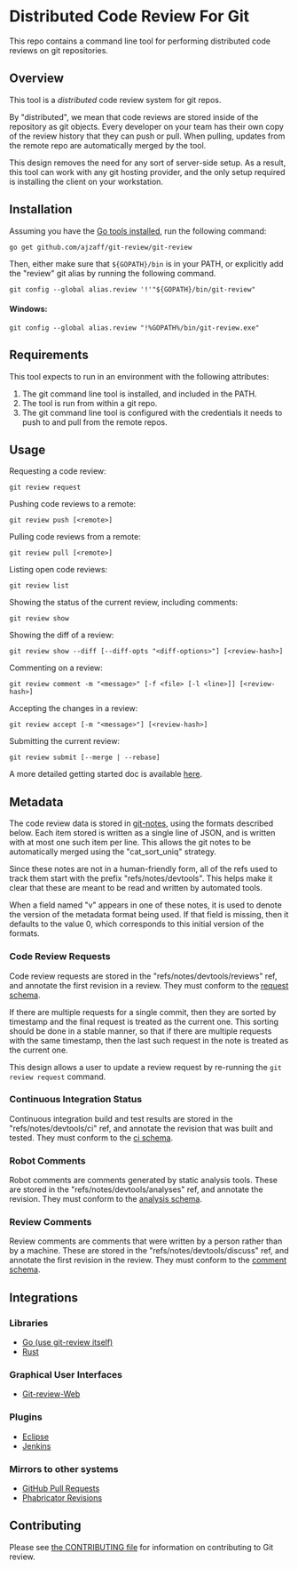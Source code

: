 # Distributed Code Review For Git

This repo contains a command line tool for performing distributed code reviews on git
repositories.

## Overview

This tool is a *distributed* code review system for git repos.

By "distributed", we mean that code reviews are stored inside of the repository
as git objects. Every developer on your team has their own copy of the review
history that they can push or pull. When pulling, updates from the remote
repo are automatically merged by the tool.

This design removes the need for any sort of server-side setup. As a result,
this tool can work with any git hosting provider, and the only setup required
is installing the client on your workstation.

## Installation

Assuming you have the [Go tools installed](https://golang.org/doc/install), run
the following command:

    go get github.com/ajzaff/git-review/git-review

Then, either make sure that `${GOPATH}/bin` is in your PATH, or explicitly add the
"review" git alias by running the following command.

    git config --global alias.review '!'"${GOPATH}/bin/git-review"

#### Windows:

    git config --global alias.review "!%GOPATH%/bin/git-review.exe"

## Requirements

This tool expects to run in an environment with the following attributes:

1.  The git command line tool is installed, and included in the PATH.
2.  The tool is run from within a git repo.
3.  The git command line tool is configured with the credentials it needs to
    push to and pull from the remote repos.

## Usage

Requesting a code review:

    git review request

Pushing code reviews to a remote:

    git review push [<remote>]

Pulling code reviews from a remote:

    git review pull [<remote>]

Listing open code reviews:

    git review list

Showing the status of the current review, including comments:

    git review show

Showing the diff of a review:

    git review show --diff [--diff-opts "<diff-options>"] [<review-hash>]

Commenting on a review:

    git review comment -m "<message>" [-f <file> [-l <line>]] [<review-hash>]

Accepting the changes in a review:

    git review accept [-m "<message>"] [<review-hash>]

Submitting the current review:

    git review submit [--merge | --rebase]

A more detailed getting started doc is available [here](docs/tutorial.md).

## Metadata

The code review data is stored in [git-notes](https://git-scm.com/docs/git-notes),
using the formats described below. Each item stored is written as a single
line of JSON, and is written with at most one such item per line. This allows
the git notes to be automatically merged using the "cat\_sort\_uniq" strategy.

Since these notes are not in a human-friendly form, all of the refs used to
track them start with the prefix "refs/notes/devtools". This helps make it
clear that these are meant to be read and written by automated tools.

When a field named "v" appears in one of these notes, it is used to denote
the version of the metadata format being used. If that field is missing, then
it defaults to the value 0, which corresponds to this initial version of the
formats.

### Code Review Requests

Code review requests are stored in the "refs/notes/devtools/reviews" ref, and
annotate the first revision in a review. They must conform to the
[request schema](schema/request.json).

If there are multiple requests for a single commit, then they are sorted by
timestamp and the final request is treated as the current one. This sorting
should be done in a stable manner, so that if there are multiple requests
with the same timestamp, then the last such request in the note is treated
as the current one.

This design allows a user to update a review request by re-running the
`git review request` command.

### Continuous Integration Status

Continuous integration build and test results are stored in the
"refs/notes/devtools/ci" ref, and annotate the revision that was built and
tested. They must conform to the [ci schema](schema/ci.json).

### Robot Comments

Robot comments are comments generated by static analysis tools. These are
stored in the "refs/notes/devtools/analyses" ref, and annotate the revision.
They must conform to the [analysis schema](schema/analysis.json).

### Review Comments

Review comments are comments that were written by a person rather than by a
machine. These are stored in the "refs/notes/devtools/discuss" ref, and
annotate the first revision in the review. They must conform to the
[comment schema](schema/comment.json).

## Integrations

### Libraries

  - [Go (use git-review itself)](https://github.com/ajzaff/git-review/blob/master/review/review.go)
  - [Rust](https://github.com/Nemo157/git-review-rs)

### Graphical User Interfaces

  - [Git-review-Web](https://github.com/ajzaff/git-review-web)

### Plugins

  - [Eclipse](https://github.com/ajzaff/git-review-eclipse)
  - [Jenkins](https://github.com/jenkinsci/google-git-notes-publisher-plugin)

### Mirrors to other systems

  - [GitHub Pull Requests](https://github.com/ajzaff/git-pull-request-mirror)
  - [Phabricator Revisions](https://github.com/ajzaff/git-phabricator-mirror)

## Contributing

Please see [the CONTRIBUTING file](CONTRIBUTING.md) for information on contributing to Git review.
